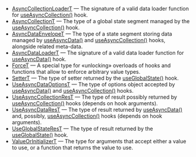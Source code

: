 - [AsyncCollectionLoaderT] &mdash; The signature of a valid data loader function
  for [useAsyncCollection()] hook.
- [AsyncCollectionT] &mdash; The type of a global state segment managed by
  the [useAsyncCollection()] hook.
- [AsyncDataEnvelopeT] &mdash; The type of a state segment storing data managed
  by [useAsyncData()] and [useAsyncCollection()] hooks, alongside related meta-data.
- [AsyncDataLoaderT] &mdash; The signature of a valid data loader function for
  [useAsyncData()] hook.
- [ForceT] &mdash; A special type for &laquo;unlocking&raquo; overloads of
  hooks and functions that allow to enforce arbitrary value types.
- [SetterT] &mdash; The type of setter returned by the [useGlobalState()] hook.
- [UseAsyncDataOptionsT] &mdash; The type of options object accepted by
  [useAsyncData()] and [useAsyncCollection()] hooks.
- [UseAsyncCollectionResT] &mdash; The type of result possibly returned by
  [useAsyncCollection()] hooks (depends on hook arguments).
- [UseAsyncDataResT] &mdash; The type of result returned by [useAsyncData()]
  and, possibly, [useAsyncCollection()] hooks (depends on hook arguments).
- [UseGlobalStateResT] &mdash; The type of result returned by
  the [useGlobalState()] hook.
- [ValueOrInitializerT] &mdash; The type for arguments that accept either
  a value to use, or a function that returns the value to use.

[AsyncCollectionLoaderT]: /docs/api/types/async-collection-loader
[AsyncCollectionT]: /docs/api/types/async-collection
[AsyncDataEnvelopeT]: /docs/api/types/async-data-envelope
[AsyncDataLoaderT]: /docs/api/types/async-data-loader
[ForceT]: /docs/api/types/force
[SetterT]: /docs/api/types/setter
[useAsyncCollection()]: /docs/api/hooks/useasynccollection
[useAsyncData()]: /docs/api/hooks/useasyncdata
[UseAsyncDataOptionsT]: /docs/api/types/use-async-data-options
[UseAsyncCollectionResT]: /docs/api/types/use-async-collection-res
[UseAsyncDataResT]: /docs/api/types/use-async-data-res
[useGlobalState()]: /docs/api/hooks/useglobalstate
[UseGlobalStateResT]: /docs/api/types/use-global-state-res
[ValueOrInitializerT]: /docs/api/types/value-or-initializer
